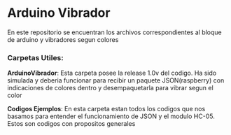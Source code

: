 # Arduino Vibrador

En este repositorio se encuentran los archivos correspondientes al bloque de arduino y vibradores segun colores 

### Carpetas Utiles:

**ArduinoVibrador**: Esta carpeta posee la release 1.0v del codigo. Ha sido simulada y deberia funcionar para recibir un paquete JSON(raspberry) con indicaciones de colores dentro y desempaquetarla para vibrar segun el color

**Codigos Ejemplos**: En esta carpeta estan todos los codigos que nos basamos para entender el funcionamiento de JSON y el modulo HC-05. Estos son codigos con propositos generales 

